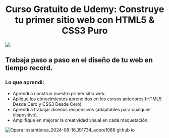 <h1 align="center">Curso Gratuito de Udemy: Construye tu primer sitio web con HTML5 & CSS3 Puro</h1>

<img src="https://img.shields.io/badge/STATUS-FINALIZADO-green" display="inline" >

## Trabaja paso a paso en el diseño de tu web en tiempo record. 

### Lo que aprendi:
- Aprendí a construir nuestro primer sitio web.
- Aplique los conocimientos aprendidos en los cursos anteriores (HTML5 Desde Cero y CSS3 Desde Cero).
- Aprendí a trabajar diseños responsivos (adaptables para cualquier dispositivo).
- Amplifique en mejorar la creatividad visual en cada maquetación.

![Opera Instantánea_2024-08-16_191734_adore1968 github io](https://github.com/user-attachments/assets/1aa614b9-d50e-4ed1-925c-80b90c7f96b2)
